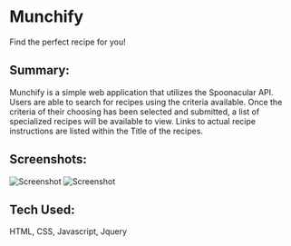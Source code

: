 # Munchify
Find the perfect recipe for you!

## Summary:
Munchify is a simple web application that utilizes the Spoonacular API.
Users are able to search for recipes using the criteria available. 
Once the criteria of their choosing has been selected and submitted, a list of specialized recipes will be available to view. 
Links to actual recipe instructions are listed within the Title of the recipes.

## Screenshots:
![Screenshot](https://github.com/MontanaHarrison/apiHack-capstone/blob/master/screenshot1.png)
![Screenshot](https://github.com/MontanaHarrison/apiHack-capstone/blob/master/screenshot2.png)

## Tech Used:
HTML, CSS, Javascript, Jquery

